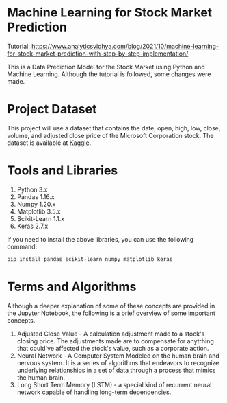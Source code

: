 # Machine Learning for Stock Market Prediction

Tutorial: https://www.analyticsvidhya.com/blog/2021/10/machine-learning-for-stock-market-prediction-with-step-by-step-implementation/

This is a Data Prediction Model for the Stock Market using Python and Machine Learning. Although the tutorial is followed, some changes were made.

# Project Dataset

This project will use a dataset that contains the date, open, high, low, close, volume, and adjusted close price of the Microsoft Corporation stock. The dataset is available at [Kaggle](https://www.kaggle.com/varpit94/microsoft-stock-data).

# Tools and Libraries

1. Python 3.x
2. Pandas 1.16.x
3. Numpy 1.20.x
4. Matplotlib 3.5.x
5. Scikit-Learn 1.1.x
6. Keras 2.7.x

If you need to install the above libraries, you can use the following command:

```sh
pip install pandas scikit-learn numpy matplotlib keras
```

# Terms and Algorithms

Although a deeper explanation of some of these concepts are provided in the Jupyter Notebook, the following is a brief overview of some important concepts.

1. Adjusted Close Value - A calculation adjustment made to a stock's closing price. The adjustments made are to compensate for anytrhing that could've affected the stock's value, such as a corporate action.
2. Neural Network - A Computer System Modeled on the human brain and nervous system. It is a series of algorithms that endeavors to recognize underlying relationships in a set of data through a process that mimics the human brain.
3. Long Short Term Memory (LSTM) - a special kind of recurrent neural network capable of handling long-term dependencies.

